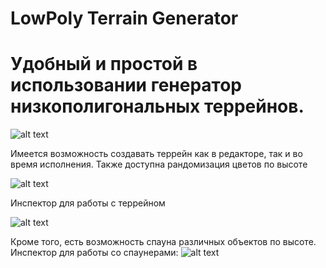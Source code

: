 # LowPoly Terrain Generator

# Удобный и простой в использовании генератор низкополигональных террейнов.

![alt text](https://i.ibb.co/bg8HbCD/image.png)


Имеется возможность создавать террейн как в редакторе, так и во время исполнения. Также доступна рандомизация цветов по высоте

![alt text](https://i.ibb.co/RYm3b8x/image.png)


Инспектор для работы с террейном

![alt text](https://i.ibb.co/G97wj5F/image.png)


Кроме того, есть возможность спауна различных объектов по высоте. Инспектор для работы со спаунерами:
![alt text](https://i.ibb.co/Cn9p1wb/image.png)
